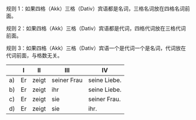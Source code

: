 规则 1：如果四格（Akk）三格（Dativ）宾语都是名词，三格名词放在四格名词前面。

规则 2：如果四格（Akk）三格（Dativ）宾语都是代词，四格代词放在三格代词前面。

规则 3：如果四格（Akk）三格（Dativ）宾语一个是代词一个是名词，代词放在代词前面，与格数无关。

|      | I    | II    | III         | IV           |
| ---- | ---- | ----- | ----------- | ------------ |
| a)   | Er   | zeigt | seiner Frau | seine Liebe. |
| b)   | Er   | zeigt | ihr         | seine Liebe. |
| c)   | Er   | zeigt | sie         | seiner Frau. |
| d)   | Er   | zeigt | sie         | ihr.         |